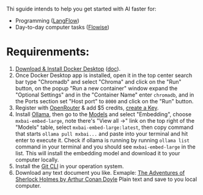 Thi sguide intends to help you get started with AI faster for:
- Programming ([LangFlow](langflow/README.md))
- Day-to-day computer tasks ([Flowise](flowise-app/README.md))

# Requirenments:
1. [Download & Install Docker Desktop](https://www.docker.com/products/docker-desktop/) ([doc](https://docs.docker.com/get-started/get-docker/)).
2. Once Docker Desktop app is installed, open it in the top center search bar type "Chromadb" and select "Chroma" and click on the "Run" button, on the popup "Run a new container" window expand the "Optional Settings" and in the "Container Name" enter `chromadb`, and in the Ports section set "Host port" to `8000` and click on the "Run" button.
3. Register with [OpenRouter](https://openrouter.ai/settings/credits) & add $5 credits, [create a Key](https://openrouter.ai/settings/keys).
4. Install [Ollama](https://ollama.com/download), then go to the [Models](https://ollama.com/search) and select "Embedding", choose `mxbai-embed-large`, note there's "View all →" link on the top right of the "Models" table, select `mxbai-embed-large:latest`, then copy command that starts `ollama pull mxbai...` and paste into your terminal and hit enter to execute it. Check if ollama is running by running `ollama list` command in your terminal and you should see `mxbai-embed-large` in the list. This will install the embedding model and download it to your computer locally.
5. Install the [Git CLI](#cli-tools) in your operation system.
6. Download any text document you like. Exmaple: [The Adventures of Sherlock Holmes by Arthur Conan Doyle](https://www.gutenberg.org/ebooks/1661) Plain text and save to you local computer. 


